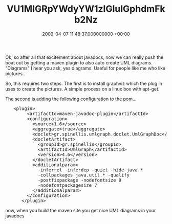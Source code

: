 ﻿---
layout: post
title: !binary |-
  VU1MIGRpYWdyYW1zIGluIGphdmFkb2Nz
wordpress_id: 143
wordpress_url: !binary |-
  aHR0cDovL2Jsb2dzLnRlY2hub3Bob2JpYS5pbnQvamplZmZlcmllcy8/cD0x
  MDU=
date: 2009-04-07 11:48:37.000000000 +00:00
---
Ok, so after all that excitement about javadocs, now we can really push the boat out by getting a maven plugin to also auto create UML diagrams. "Diagrams" I hear you ask, yes diagrams. Useful for people like me who like pictures.

So, this requires two steps. The first is to install graphviz which the plug in uses to create the pictures. A simple process on a linux box with apt-get.

The second is adding the following configuration to the pom...
<pre>	&lt;plugin&gt;
        &lt;artifactId&gt;maven-javadoc-plugin&lt;/artifactId&gt;
        &lt;configuration&gt;
          &lt;source&gt;1.6&lt;/source&gt;
          &lt;aggregate&gt;true&lt;/aggregate&gt;
          &lt;doclet&gt;gr.spinellis.umlgraph.doclet.UmlGraphDoc&lt;/doclet&gt;
          &lt;docletArtifact&gt;
            &lt;groupId&gt;gr.spinellis&lt;/groupId&gt;
            &lt;artifactId&gt;UmlGraph&lt;/artifactId&gt;
            &lt;version&gt;4.6&lt;/version&gt;
          &lt;/docletArtifact&gt;
          &lt;additionalparam&gt;
            -inferrel -inferdep -quiet -hide java.*
            -collpackages java.util.* -qualify
            -postfixpackage -nodefontsize 9
            -nodefontpackagesize 7
          &lt;/additionalparam&gt;
        &lt;/configuration&gt;
      &lt;/plugin&gt;</pre>
now, when you build the maven site you get nice UML diagrams in your javadocs
